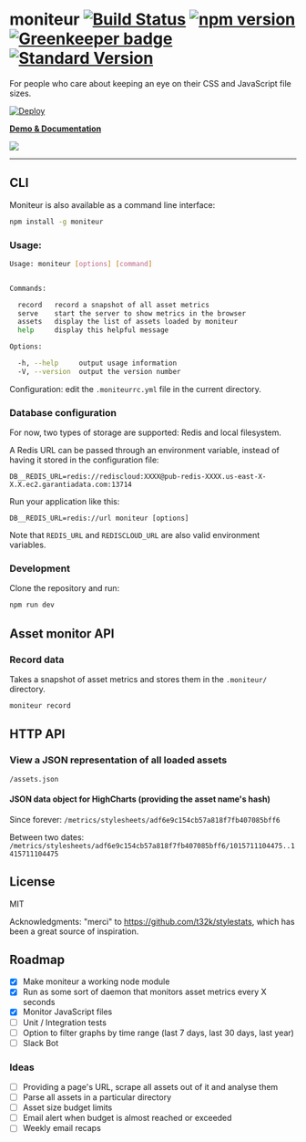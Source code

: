 # moniteur [![Build Status](https://travis-ci.org/kaelig/moniteur.svg)](https://travis-ci.org/kaelig/moniteur) [![npm version](https://badge.fury.io/js/moniteur.svg)](http://badge.fury.io/js/moniteur) [![Greenkeeper badge](https://badges.greenkeeper.io/kaelig/moniteur.svg)](https://greenkeeper.io/) [![Standard Version](https://img.shields.io/badge/release-standard%20version-brightgreen.svg)](https://github.com/conventional-changelog/standard-version)

For people who care about keeping an eye on their CSS and JavaScript file sizes.

[![Deploy](https://www.herokucdn.com/deploy/button.svg)](https://heroku.com/deploy)

**[Demo & Documentation](https://moniteur.herokuapp.com/)**

![ ](https://cdn.rawgit.com/kaelig/moniteur/8cc242f6fefa495a0b8746bca41f5980a76e80c7/docs/screenshot.png)

----

## CLI

Moniteur is also available as a command line interface:

```bash
npm install -g moniteur
```

### Usage:

```bash
Usage: moniteur [options] [command]


Commands:

  record   record a snapshot of all asset metrics
  serve    start the server to show metrics in the browser
  assets   display the list of assets loaded by moniteur
  help     display this helpful message

Options:

  -h, --help     output usage information
  -V, --version  output the version number
```

Configuration: edit the `.moniteurrc.yml` file in the current directory.

### Database configuration

For now, two types of storage are supported: Redis and local filesystem.

A Redis URL can be passed through an environment variable,
instead of having it stored in the configuration file:

```
DB__REDIS_URL=redis://rediscloud:XXXX@pub-redis-XXXX.us-east-X-X.X.ec2.garantiadata.com:13714
```

Run your application like this:
```
DB__REDIS_URL=redis://url moniteur [options]
```

Note that `REDIS_URL` and `REDISCLOUD_URL` are also valid environment variables.

### Development

Clone the repository and run:

```bash
npm run dev
```

## Asset monitor API

### Record data

Takes a snapshot of asset metrics and stores them in the `.moniteur/`
directory.

```bash
moniteur record
```


## HTTP API

### View a JSON representation of all loaded assets

`/assets.json`

#### JSON data object for HighCharts (providing the asset name's hash)

Since forever:
`/metrics/stylesheets/adf6e9c154cb57a818f7fb407085bff6`

Between two dates:
`/metrics/stylesheets/adf6e9c154cb57a818f7fb407085bff6/1015711104475..1415711104475`


## License

MIT

Acknowledgments: "merci" to https://github.com/t32k/stylestats, which has been
a great source of inspiration.

## Roadmap

- [x] Make moniteur a working node module
- [x] Run as some sort of daemon that monitors asset metrics every X seconds
- [x] Monitor JavaScript files
- [ ] Unit / Integration tests
- [ ] Option to filter graphs by time range (last 7 days, last 30 days, last year)
- [ ] Slack Bot

### Ideas

- [ ] Providing a page's URL, scrape all assets out of it and analyse them
- [ ] Parse all assets in a particular directory
- [ ] Asset size budget limits
- [ ] Email alert when budget is almost reached or exceeded
- [ ] Weekly email recaps
